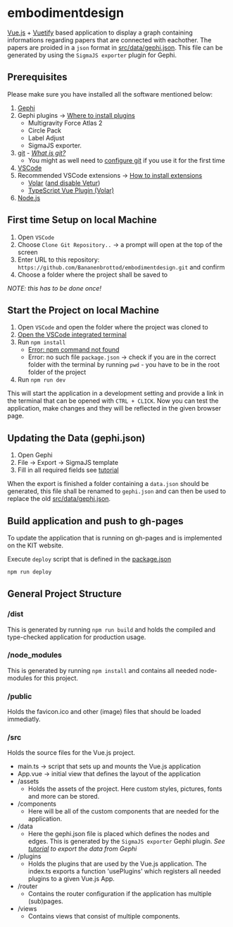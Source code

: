 # embodimentdesign

[Vue.js](https://vuejs.org/) + [Vuetify](https://vuetifyjs.com/en/) based application to display a graph containing informations regarding papers that are connected with eachother.
The papers are proided in a `json` format in [src/data/gephi.json](https://github.com/Bananenbrottod/embodimentdesign/blob/main/src/data/gephi.json). This file can be generated by using the `SigmaJS exporter` plugin for Gephi.

## Prerequisites

Please make sure you have installed all the software mentioned below:

1. [Gephi](https://gephi.org/)
2. Gephi plugins -> [Where to install plugins](https://raw.githubusercontent.com/mizvol/gephi-tutorials/master/SigmaJS%20exporter/images/Plugins.png)
    - Multigravity Force Atlas 2
    - Circle Pack
    - Label Adjust
    - SigmaJS exporter.
3. [git](https://git-scm.com/downloads) - *[What is git?](https://git-scm.com/book/en/v2/Getting-Started-What-is-Git%3F)*
    - You might as well need to [configure git](https://git-scm.com/book/en/v2/Getting-Started-First-Time-Git-Setup) if you use it for the first time
5. [VSCode](https://code.visualstudio.com/)
6. Recommended VSCode extensions -> [How to install extensions](https://code.visualstudio.com/docs/editor/extension-marketplace)
   - [Volar](https://marketplace.visualstudio.com/items?itemName=Vue.volar) ([and disable Vetur](https://stackoverflow.com/questions/64901658/how-do-i-disable-vetur-linting-in-vscode-workspace))
   - [TypeScript Vue Plugin (Volar)](https://marketplace.visualstudio.com/items?itemName=Vue.vscode-typescript-vue-plugin)
7. [Node.js](https://nodejs.org/en/learn/getting-started/how-to-install-nodejs)

## First time Setup on local Machine

1. Open `VSCode`
2. Choose `Clone Git Repository..` -> a prompt will open at the top of the screen
3. Enter URL to this repository: `https://github.com/Bananenbrottod/embodimentdesign.git` and confirm
4. Choose a folder where the project shall be saved to

*NOTE: this has to be done once!*

## Start the Project on local Machine

1. Open `VSCode` and open the folder where the project was cloned to
2. [Open the VSCode integrated terminal](https://code.visualstudio.com/docs/terminal/basics)
3. Run `npm install`
   - [Error: npm command not found](https://phoenixnap.com/kb/npm-command-not-found)
   - Error: no such file `package.json` -> check if you are in the correct folder with the terminal by running `pwd` - you have to be in the root folder of the project
4. Run `npm run dev`

This will start the application in a development setting and provide a link in the terminal that can be opened with `CTRL + CLICK`. Now you can test the application, make changes and they will be reflected in the given browser page.

## Updating the Data (gephi.json)

1. Open Gephi
2. File -> Export -> SigmaJS template
3. Fill in all required fields see [tutorial](https://blog.miz.space/tutorial/2020/01/05/gephi-tutorial-sigma-js-plugin-publishing-interactive-graph-online/)

When the export is finished a folder containing a `data.json` should be generated, this file shall be renamed to `gephi.json` and can then be used to replace the old [src/data/gephi.json](https://github.com/Bananenbrottod/embodimentdesign/blob/main/src/data/gephi.json).

## Build application and push to gh-pages

To update the application that is running on gh-pages and is implemented on the KIT website.

Execute `deploy` script that is defined in the [package.json](https://github.com/Bananenbrottod/embodimentdesign/blob/main/package.json)

````sh
npm run deploy
````

## General Project Structure

### /dist

This is generated by running `npm run build` and holds the compiled and type-checked application for production usage.

### /node_modules

This is generated by running `npm install` and contains all needed node-modules for this project.

### /public

Holds the favicon.ico and other (image) files that should be loaded immediatly.

### /src

Holds the source files for the Vue.js project. 
- main.ts -> script that sets up and mounts the Vue.js application 
- App.vue -> initial view that defines the layout of the application
- /assets
    - Holds the assets of the project. Here custom styles, pictures, fonts and more can be stored.
- /components
    - Here will be all of the custom components that are needed for the application.
- /data
    - Here the gephi.json file is placed which defines the nodes and edges. This is generated by the `SigmaJS exporter` Gephi plugin.
    *See [tutorial](https://blog.miz.space/tutorial/2020/01/05/gephi-tutorial-sigma-js-plugin-publishing-interactive-graph-online/) to export the data from Gephi*
- /plugins 
    - Holds the plugins that are used by the Vue.js application. The index.ts exports a function 'usePlugins' which registers all needed plugins to a given Vue.js App.
- /router
    - Contains the router configuration if the application has multiple (sub)pages.
- /views
    - Contains views that consist of multiple components.


